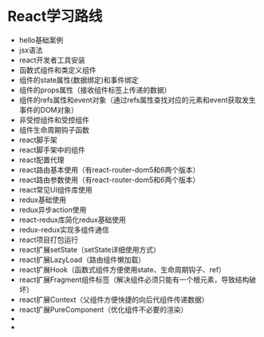 # 


# React学习路线
- hello基础案例
- jsx语法
- react开发者工具安装
- 函数式组件和类定义组件
- 组件的state属性(数据绑定)和事件绑定
- 组件的props属性（接收组件标签上传递的数据）
- 组件的refs属性和event对象（通过refs属性查找对应的元素和event获取发生事件的DOM对象）
- 非受控组件和受控组件
- 组件生命周期钩子函数
- react脚手架
- react脚手架中的组件
- react配置代理
- react路由基本使用（有react-router-dom5和6两个版本）
- react路由参数使用（有react-router-dom5和6两个版本）
- react常见UI组件库使用
- redux基础使用
- redux异步action使用
- react-redux库简化redux基础使用
- redux-redux实现多组件通信
- react项目打包运行
- react扩展setState（setState详细使用方式）
- react扩展LazyLoad（路由组件懒加载）
- react扩展Hook（函数式组件方便使用state、生命周期钩子、ref）
- react扩展Fragment组件标签（解决组件必须只能有一个根元素，导致结构破坏）
- react扩展Context（父组件方便快捷的向后代组件传递数据）
- react扩展PureComponent（优化组件不必要的渲染）
- 
- 








